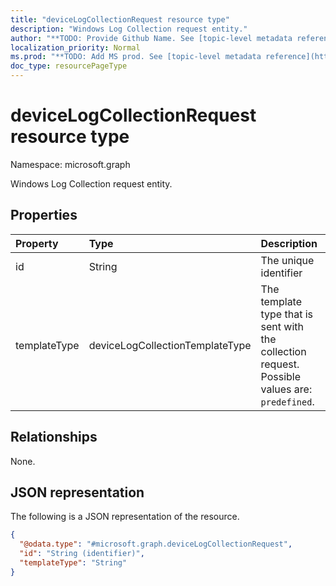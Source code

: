 ```yaml
---
title: "deviceLogCollectionRequest resource type"
description: "Windows Log Collection request entity."
author: "**TODO: Provide Github Name. See [topic-level metadata reference](https://msgo.azurewebsites.net/add/document/guidelines/metadata.html#topic-level-metadata)**"
localization_priority: Normal
ms.prod: "**TODO: Add MS prod. See [topic-level metadata reference](https://msgo.azurewebsites.net/add/document/guidelines/metadata.html#topic-level-metadata)**"
doc_type: resourcePageType
---
```


# deviceLogCollectionRequest resource type

Namespace: microsoft.graph



Windows Log Collection request entity.

## Properties
|Property|Type|Description|
|:---|:---|:---|
|id|String|The unique identifier|
|templateType|deviceLogCollectionTemplateType|The template type that is sent with the collection request. Possible values are: `predefined`.|

## Relationships
None.

## JSON representation
The following is a JSON representation of the resource.
<!-- {
  "blockType": "resource",
  "@odata.type": "microsoft.graph.deviceLogCollectionRequest"
}
-->
``` json
{
  "@odata.type": "#microsoft.graph.deviceLogCollectionRequest",
  "id": "String (identifier)",
  "templateType": "String"
}
```

